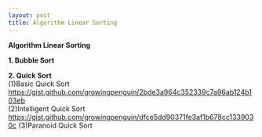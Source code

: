 ```yaml
---
layout: post
title: Algorithm Linear Sorting
---
```


**Algorithm Linear Sorting** <br/>

**1. Bubble Sort** <br/>

**2. Quick Sort** <br/>
(1)Basic Quick Sort <br/>
https://gist.github.com/growingpenguin/2bde3a964c352339c7a96ab124b103eb <br/>
(2)Intelligent Quick Sort <br/>
https://gist.github.com/growingpenguin/dfce5dd90371fe3af1b678cc1339030c
(3)Paranoid Quick Sort <br/>


